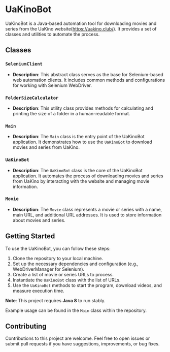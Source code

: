 # UaKinoBot

UaKinoBot is a Java-based automation tool for downloading movies and series from the UaKino website(https://uakino.club/). It provides a set of classes and utilities to automate the process.

## Classes

### `SeleniumClient`

- **Description**: This abstract class serves as the base for Selenium-based web automation clients. It includes common methods and configurations for working with Selenium WebDriver.

### `FolderSizeCalculator`

- **Description**: This utility class provides methods for calculating and printing the size of a folder in a human-readable format.

### `Main`

- **Description**: The `Main` class is the entry point of the UaKinoBot application. It demonstrates how to use the `UaKinoBot` to download movies and series from UaKino.

### `UaKinoBot`

- **Description**: The `UaKinoBot` class is the core of the UaKinoBot application. It automates the process of downloading movies and series from UaKino by interacting with the website and managing movie information.

### `Movie`

- **Description**: The `Movie` class represents a movie or series with a name, main URL, and additional URL addresses. It is used to store information about movies and series.

## Getting Started

To use the UaKinoBot, you can follow these steps:

1. Clone the repository to your local machine.
2. Set up the necessary dependencies and configuration (e.g., WebDriverManager for Selenium).
3. Create a list of movie or series URLs to process.
4. Instantiate the `UaKinoBot` class with the list of URLs.
5. Use the `UaKinoBot` methods to start the program, download videos, and measure execution time.

**Note**: This project requires **Java 8** to run stably.

Example usage can be found in the `Main` class within the repository.

## Contributing

Contributions to this project are welcome. Feel free to open issues or submit pull requests if you have suggestions, improvements, or bug fixes.
